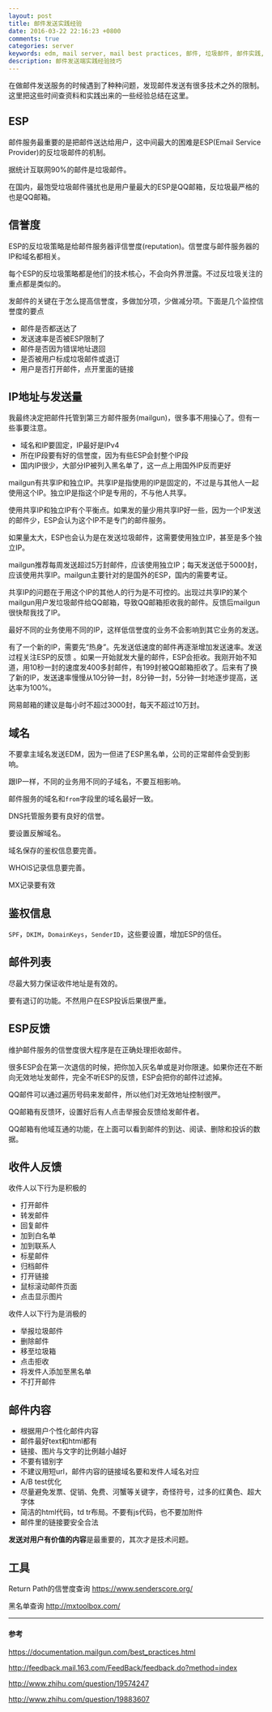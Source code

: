 ```yaml
---
layout: post
title: 邮件发送实践经验
date: 2016-03-22 22:16:23 +0800
comments: true
categories: server
keywords: edm, mail server, mail best practices, 邮件, 垃圾邮件, 邮件实践, 邮件发送, 邮件经验
description: 邮件发送端实践经验技巧
---
```


在做邮件发送服务的时候遇到了种种问题，发现邮件发送有很多技术之外的限制。这里把这些时间查资料和实践出来的一些经验总结在这里。

<!--more-->

## ESP

邮件服务最重要的是把邮件送达给用户，这中间最大的困难是ESP(Email Service Provider)的反垃圾邮件的机制。

据统计互联网90%的邮件是垃圾邮件。

在国内，最饱受垃圾邮件骚扰也是用户量最大的ESP是QQ邮箱，反垃圾最严格的也是QQ邮箱。

## 信誉度

ESP的反垃圾策略是给邮件服务器评信誉度(reputation)。信誉度与邮件服务器的IP和域名都相关。

每个ESP的反垃圾策略都是他们的技术核心，不会向外界泄露。不过反垃圾关注的重点都是类似的。

发邮件的关键在于怎么提高信誉度，多做加分项，少做减分项。下面是几个监控信誉度的要点

* 邮件是否都送达了
* 发送速率是否被ESP限制了
* 邮件是否因为错误地址退回
* 是否被用户标成垃圾邮件或退订
* 用户是否打开邮件，点开里面的链接

## IP地址与发送量

我最终决定把邮件托管到第三方邮件服务(mailgun)，很多事不用操心了。但有一些事要注意。

* 域名和IP要固定，IP最好是IPv4
* 所在IP段要有好的信誉度，因为有些ESP会封整个IP段
* 国内IP很少，大部分IP被列入黑名单了，这一点上用国外IP反而更好

mailgun有共享IP和独立IP。共享IP是指使用的IP是固定的，不过是与其他人一起使用这个IP。独立IP是指这个IP是专用的，不与他人共享。

使用共享IP和独立IP有个平衡点。如果发的量少用共享IP好一些，因为一个IP发送的邮件少，ESP会认为这个IP不是专门的邮件服务。

如果量太大，ESP也会认为是在发送垃圾邮件，这需要使用独立IP，甚至是多个独立IP。

mailgun推荐每周发送超过5万封邮件，应该使用独立IP；每天发送低于5000封，应该使用共享IP。mailgun主要针对的是国外的ESP，国内的需要考证。

共享IP的问题在于用这个IP的其他人的行为是不可控的。出现过共享IP的某个mailgun用户发垃圾邮件给QQ邮箱，导致QQ邮箱拒收我的邮件。反馈后mailgun很快帮我找了IP。

最好不同的业务使用不同的IP，这样低信誉度的业务不会影响到其它业务的发送。

有了一个新的IP，需要先“热身”。先发送低速度的邮件再逐渐增加发送速率。发送过程关注ESP的反馈
。如果一开始就发大量的邮件，ESP会拒收。我刚开始不知道，用10秒一封的速度发400多封邮件，有199封被QQ邮箱拒收了。后来有了换了新的IP，发送速率慢慢从10分钟一封，8分钟一封，5分钟一封地逐步提高，送达率为100%。

网易邮箱的建议是每小时不超过3000封，每天不超过10万封。

## 域名

不要拿主域名发送EDM，因为一但进了ESP黑名单，公司的正常邮件会受到影响。

跟IP一样，不同的业务用不同的子域名，不要互相影响。

邮件服务的域名和`from`字段里的域名最好一致。

DNS托管服务要有良好的信誉。

要设置反解域名。

域名保存的鉴权信息要完善。

WHOIS记录信息要完善。

MX记录要有效

## 鉴权信息

`SPF`，`DKIM`，`DomainKeys`，`SenderID`，这些要设置，增加ESP的信任。

## 邮件列表

尽最大努力保证收件地址是有效的。

要有退订的功能。不然用户在ESP投诉后果很严重。

## ESP反馈

维护邮件服务的信誉度很大程序是在正确处理拒收邮件。

很多ESP会在第一次退信的时候，把你加入灰名单或是对你限速。如果你还在不断向无效地址发邮件，完全不听ESP的反馈，ESP会把你的邮件过滤掉。

QQ邮件可以通过遍历号码来发邮件，所以他们对无效地址控制很严。

QQ邮箱有反馈环，设置好后有人点击举报会反馈给发邮件者。

QQ邮箱有他域互通的功能，在上面可以看到邮件的到达、阅读、删除和投诉的数据。

## 收件人反馈

收件人以下行为是积极的

* 打开邮件
* 转发邮件
* 回复邮件
* 加到白名单
* 加到联系人
* 标星邮件
* 归档邮件
* 打开链接
* 鼠标滚动邮件页面
* 点击显示图片

收件人以下行为是消极的

* 举报垃圾邮件
* 删除邮件
* 移至垃圾箱
* 点击拒收
* 将发件人添加至黑名单
* 不打开邮件

## 邮件内容

* 根据用户个性化邮件内容
* 邮件最好text和html都有
* 链接、图片与文字的比例越小越好
* 不要有错别字
* 不建议用短url，邮件内容的链接域名要和发件人域名对应
* A/B test优化
* 尽量避免发票、促销、免费、河蟹等关键字，奇怪符号，过多的红黄色、超大字体
* 简洁的html代码，td tr布局。不要有js代码，也不要加附件
* 邮件里的链接要安全合法

**发送对用户有价值的内容**是最重要的，其次才是技术问题。

## 工具

Return Path的信誉度查询 https://www.senderscore.org/

黑名单查询 http://mxtoolbox.com/

----

#### 参考

https://documentation.mailgun.com/best_practices.html

http://feedback.mail.163.com/FeedBack/feedback.do?method=index

http://www.zhihu.com/question/19574247

http://www.zhihu.com/question/19883607


